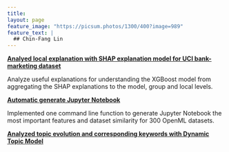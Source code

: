 ```yaml
---
title: 
layout: page
feature_image: "https://picsum.photos/1300/400?image=989"
feature_text: |
  ## Chin-Fang Lin
---
```

**[Analyed local explanation with SHAP explanation model for UCI bank-marketing dataset](https://github.com/chinfang/bank-marketing)**

Analyze useful explanations for understanding the XGBoost model from aggregating the SHAP explanations to the model, group and local levels. 

**[Automatic generate Jupyter Notebook](https://github.com/chinfang/auto-jupyter-notebook)**

Implemented one command line function to generate Jupyter Notebook the most important features and dataset similarity for 300 OpenML datasets.

**[Analyzed topic evolution and corresponding keywords with Dynamic Topic Model](https://github.com/chinfang/webretrieval/blob/master/Component_3/dtm.ipynb)**


